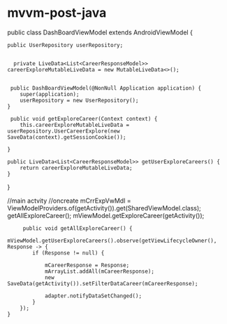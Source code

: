 # mvvm-post-java

public class DashBoardViewModel extends AndroidViewModel {

    public UserRepository userRepository;

     
      private LiveData<List<CareerResponseModel>> careerExploreMutableLiveData = new MutableLiveData<>();

    
     public DashBoardViewModel(@NonNull Application application) {
        super(application);
        userRepository = new UserRepository();
    }
    
     public void getExploreCareer(Context context) {
        this.careerExploreMutableLiveData = userRepository.UserCareerExplore(new SaveData(context).getSessionCookie());

    }

    public LiveData<List<CareerResponseModel>> getUserExploreCareers() {
        return careerExploreMutableLiveData;
    }

}


//main actvity 
      //oncreate
      mCrrExpVwMdl = ViewModelProviders.of(getActivity()).get(SharedViewModel.class);
      getAllExploreCareer();
        mViewModel.getExploreCareer(getActivity());
        
        
         public void getAllExploreCareer() {
        mViewModel.getUserExploreCareers().observe(getViewLifecycleOwner(), Response -> {
            if (Response != null) {

                mCareerResponse = Response;
                mArrayList.addAll(mCareerResponse);
                new SaveData(getActivity()).setFilterDataCareer(mCareerResponse);

                adapter.notifyDataSetChanged();
            }
        });
    }

